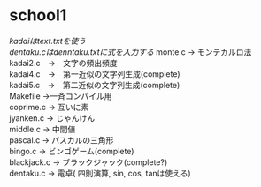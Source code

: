 # school1

*kadaiはtext.txtを使う*   
*dentaku.cはdenntaku.txtに式を入力する* 
monte.c → モンテカルロ法    
kadai2.c　→　文字の頻出頻度    
kadai4.c　→　第一近似の文字列生成(complete)    
kadai5.c　→　第二近似の文字列生成(complete)      
Makefile  →一斉コンパイル用  
coprime.c → 互いに素  
jyanken.c → じゃんけん  
middle.c → 中間値  
pascal.c → パスカルの三角形    
bingo.c → ビンゴゲーム(complete)   
blackjack.c → ブラックジャック(complete?)  
dentaku.c → 電卓( 四則演算, sin, cos, tanは使える)  

